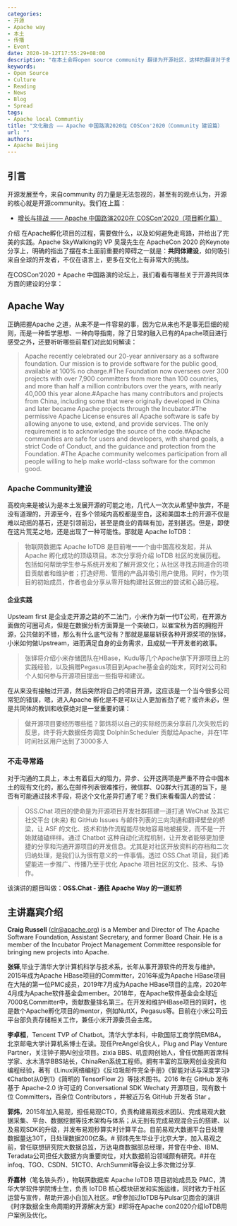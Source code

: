 ```yaml
---
categories:
- 开源
- Apache way
- 本土
- 传播
- Event
date: 2020-10-12T17:55:29+08:00
description: "在本土会将open source community 翻译为开源社区，这样的翻译对于多数人来讲是会和居委会相混淆的，失去了计算机、信息领域的职业共同体的意味，也就是说开源本来就很小众了，如果加上知识产权方面的伤害，真的吃不消。这可能是中国本土开源一直萎靡不振的一个重要原因吧。那么在如此恶劣的情形下，加入Apache的项目如何在建立共同体方面突围了呢？"
keywords:
- Open Source
- Culture
- Reading
- News
- Blog
- Spread
tags:
- Apache local Communtiy 
title: "文化融合 —— Apache 中国路演2020在 COSCon'2020（Community 建设篇）  "
url: ""
authors:
- Apache Beijing
---
```


## 引言

开源发展至今，来自community 的力量是无法忽视的，甚至有的观点认为，开源的核心就是开源community。我们在上篇：

* [增长与挑战 —— Apache 中国路演2020在 COSCon'2020（项目孵化篇）](https://alc-beijing.github.io/alc-site/post/event/apache-roadshow-china-2020-virtual/)

介绍 在Apache孵化项目的过程，需要做什么，以及如何避免走弯路，并给出了完美的实践。Apache SkyWalking的 VP 吴晟先生在 ApacheCon 2020 的Keynote分享上，明确的指出了摆在本土面前重要的障碍之一就是：**共同体建设**，如何吸引来自全球的开发者，不仅在语言上，更多在文化上有非常大的挑战。

在COSCon‘2020 + Apache 中国路演的论坛上，我们看看有哪些关于开源共同体方面的建设的分享：

## Apache Way

正确把握Apache 之道，从来不是一件容易的事，因为它从来也不是事无巨细的规则，而是一种哲学思想、一种向导指南，除了日常的融入已有的Apache项目进行感受之外，还要听听哪些前辈们对此如何解读：

>  Apache recently celebrated our 20-year anniversary as a software foundation. Our mission is to provide software for the public good, available at 100% no charge.#The Foundation now oversees over 300 projects with over 7,900 committers from more than 100 countries, and more than half a million contributors over the years, with nearly 40,000 this year alone.#Apache has many contributors and projects from China, including some that were originally developed in China and later became Apache projects through the Incubator.#The permissive Apache License ensures all Apache software is safe by allowing anyone to use, extend, and provide services. The only requirement is to acknowledge the source of the code.#Apache communities are safe for users and developers, with shared goals, a strict Code of Conduct, and the guidance and protection from the Foundation. #The Apache community welcomes participation from all people willing to help make world-class software for the common good.

### Apache Community建设

高校向来是被认为是本土发展开源的可能之地，几代人一次次从希望中放弃，不是没有道理的，开源至今，在多个领域内高校都是空白，这和美国本土的开源不仅是难以动摇的基石，还是引领前沿，甚至是商业的青睐有加，差别甚远。但是，即使在这片荒芜之地，还是出现了一种可能性。那就是 Apache IoTDB：

>  物联网数据库 Apache IoTDB 是目前唯一一个由中国高校发起，并从 Apache 孵化成功的顶级项目。本次分享将介绍 IoTDB 社区的发展历程。包括如何帮助学生参与系统开发和了解开源文化；从社区寻找志同道合的项目贡献者和维护者；打造好用、管用的产品并吸引用户使用。同时，作为项目的初始成员，作者也会分享从零开始构建社区做出的尝试和心路历程。

#### 企业实践

Upsteam first 是企业走开源之路的不二法门，小米作为新一代IT公司，在开源方面做的可圈可点，但是在数据分析方面算是一个突破口，以崔宝秋为首的拥抱开源，公共做的不错，那么有什么底气没有？那就是屡屡斩获各种开源奖项的张铎，小米如何做Upstream，进而满足自身的业务需求，且成就一干开发者的故事。

> 张铎将介绍小米存储团队在HBase，Kudu等几个Apache旗下开源项目上的实践经验，以及捐赠Pegasus项目到Apache基金会的始末，同时对公司和个人如何参与开源项目提出一些指导和建议。

在从来没有接触过开源，然后突然将自己的项目开源，这应该是一个当今很多公司常犯的错误，嗯，进入Apache 孵化是不是可以让人更加省劲了呢？或许未必，但是共同体的教训和收获绝对是一堂重要的课：

>  做开源项目要经历哪些槛？郭炜将以自己的实际经历来分享前几次失败后的反思，终于将大数据任务调度 DolphinScheduler 贡献给Apache，并在1年时间社区用户达到了3000多人

### 不走寻常路

对于沟通的工具上，本土有着巨大的阻力，异步、公开这两项是严重不符合中国本土的现有文化的，那么在邮件列表很难推行，微信群、QQ群大行其道的当下，是否有可能通过技术手段，将这个文化差异打通了呢？我们来看看国人的尝试：

> OSS.Chat 项目的使命是为开源项目开发社群搭建一道打通 WeChat 及其它社交平台 (未来) 和 GitHub Issues 与邮件列表的三向沟通和翻译壁垒的桥梁，让 ASF 的文化、技术和协作流程能尽快地容易地被接受，而不是一开始就磕磕绊绊。通过 Chatbot 这种自动化流程机制，让开发者能够更加便捷的分享和沟通开源项目的开发信息。尤其是对社区开放资料的存档和二次归纳处理，是我们认为很有意义的一件事情。透过 OSS.Chat 项目，我们希望能进一步推广、传播乃至于优化 Apache 项目社区的文化、技术、与协作。

该演讲的题目叫做：**OSS.Chat - 通往 Apache Way 的一道虹桥**

## 主讲嘉宾介绍

**Craig Russell** (clr@apache.org) is a Member and Director of The Apache Software Foundation, Assistant Secretary, and former Board Chair. He is a member of the Incubator Project Management Committee responsible for bringing new projects into Apache.

**张铎**,毕业于清华大学计算机科学与技术系，长年从事开源软件的开发与维护。2015年成为Apache HBase项目的Committer，2016年成为Apache HBase项目在大陆的第一位PMC成员，2019年7月成为Apache HBase项目的主席，2020年4月成为Apache软件基金会member。2018年，在Apache软件基金会全球近7000名Committer中，贡献数量排名第三。在开发和维护HBase项目的同时，也是数个Apache孵化项目的mentor，例如NuttX，Pegasus等。目前在小米公司云平台部负责存储相关工作，兼任小米开源委员会主席。

**李卓桓**，Tencent TVP of Chatbot。清华大学本科，中欧国际工商学院EMBA，北京邮电大学计算机系博士在读。现任PreAngel合伙人，Plug and Play Venture Partner，关注钟子期AI创业项目。zixia BBS、叽歪网创始人，曾任优酷网首席科学家、水木清华BBS站长，ChinaRen系统工程师。拥有丰富的互联网创业投资和编程经验，著有《Linux网络编程》《反垃圾邮件完全手册》《智能对话与深度学习》《Chatbot从0到1》《简明的 TensorFlow 2》等技术图书。2016 年在 GitHub 发布基于 Apache-2.0 许可证的 Conversational SDK Wechaty 开源项目，现有数十位 Committers，百余位 Contributors ，并被近万名 GitHub 开发者 Star 。

**郭炜**，2015年加入易观，担任易观CTO，负责构建易观技术团队、完成易观大数据采集、平台、数据挖掘等技术架构与体系；从无到有完成易观混合云的搭建、以及易观SDK的升级，并发布易观秒算实时计算平台。目前易观大数据平台日处理数据量达30T，日处理数据200亿条。# 郭炜先生毕业于北京大学，加入易观之前，曾任联想研究院大数据总监，万达电商数据部总经理，并曾在中金、IBM、Teradata公司担任大数据方向重要岗位，对大数据前沿领域颇有研究。#并在 infoq、TGO、CSDN、51CTO、ArchSummit等会议上多次做过分享.

**乔嘉林**（笔名铁头乔），物联网数据库 Apache IoTDB 项目初始成员及 PMC，清华大学软件学院博士生，负责 IoTDB 核心模块研发和实施运维，同时致力于社区运营与宣传，帮助开源小白加入社区。#曾参加过IoTDB与Pulsar见面会的演讲《时序数据全生命周期的开源解决方案》#即将在Apache con2020介绍IoTDB用户案例及优化。
